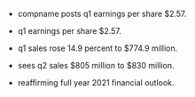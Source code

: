 - compname posts q1 earnings per share $2.57.

- q1 earnings per share $2.57.

- q1 sales rose 14.9 percent to $774.9 million.

- sees q2 sales $805 million to $830 million.

- reaffirming full year 2021 financial outlook.
